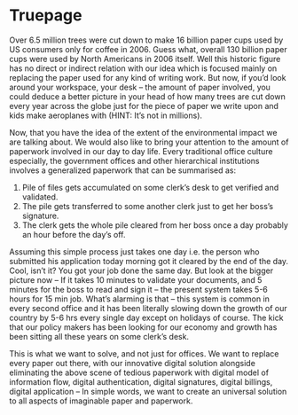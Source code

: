 # Truepage

Over 6.5 million trees were cut down to make 16 billion paper cups used by US consumers only for coffee in 2006. Guess what, overall 130 billion paper cups were used by North Americans in 2006 itself. Well this historic figure has no direct or indirect relation with our idea which is focused mainly on replacing the paper used for any kind of writing work. But now, if you’d look around your workspace, your desk – the amount of paper involved, you could deduce a better picture in your head of how many trees are cut down every year across the globe just for the piece of paper we write upon and kids make aeroplanes with (HINT: It’s not in millions).

Now, that you have the idea of the extent of the environmental impact we are talking about. We would also like to bring your attention to the amount of paperwork involved in our day to day life. Every traditional office culture especially, the government offices and other hierarchical institutions involves a generalized paperwork that can be summarised as:

1.	Pile of files gets accumulated on some clerk’s desk to get verified and validated.
2.	The pile gets transferred to some another clerk just to get her boss’s signature.
3.	The clerk gets the whole pile cleared from her boss once a day probably an hour before the day’s off.

Assuming this simple process just takes one day i.e. the person who submitted his application today morning got it cleared by the end of the day. Cool, isn’t it? You got your job done the same day. But look at the bigger picture now – If it takes 10 minutes to validate your documents, and 5 minutes for the boss to read and sign it – the present system takes 5-6 hours for 15 min job. What’s alarming is that – this system is common in every second office and it has been literally slowing down the growth of our country by 5-6 hrs every single day except on holidays of course. The kick that our policy makers has been looking for our economy and growth has been sitting all these years on some clerk’s desk.

This is what we want to solve, and not just for offices. We want to replace every paper out there, with our innovative digital solution alongside eliminating the above scene of tedious paperwork with digital model of information flow, digital authentication, digital signatures, digital billings, digital application – In simple words, we want to create an universal solution to all aspects of imaginable paper and paperwork.


